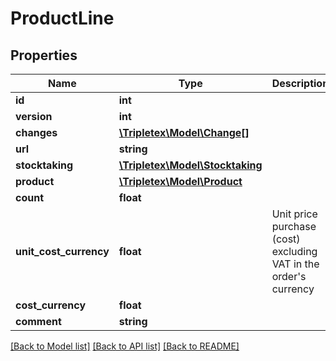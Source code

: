 # ProductLine

## Properties
Name | Type | Description | Notes
------------ | ------------- | ------------- | -------------
**id** | **int** |  | [optional] 
**version** | **int** |  | [optional] 
**changes** | [**\Tripletex\Model\Change[]**](Change.md) |  | [optional] 
**url** | **string** |  | [optional] 
**stocktaking** | [**\Tripletex\Model\Stocktaking**](Stocktaking.md) |  | 
**product** | [**\Tripletex\Model\Product**](Product.md) |  | 
**count** | **float** |  | [optional] 
**unit_cost_currency** | **float** | Unit price purchase (cost) excluding VAT in the order&#39;s currency | [optional] 
**cost_currency** | **float** |  | [optional] 
**comment** | **string** |  | [optional] 

[[Back to Model list]](../README.md#documentation-for-models) [[Back to API list]](../README.md#documentation-for-api-endpoints) [[Back to README]](../README.md)


